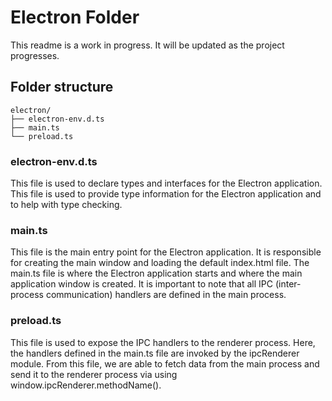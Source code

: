 # Electron Folder
This readme is a work in progress. It will be updated as the project progresses.

## Folder structure
```text
electron/
├── electron-env.d.ts
├── main.ts
└── preload.ts
```

### electron-env.d.ts
This file is used to declare types and interfaces for the Electron application. This file is used to provide type information for the Electron application and to help with type checking.

### main.ts
This file is the main entry point for the Electron application. It is responsible for creating the main window and loading the default index.html file. The main.ts file is where the Electron application starts and where the main application window is created. It is important to note that all IPC (inter-process communication) handlers are defined in the main process.

### preload.ts
This file is used to expose the IPC handlers to the renderer process. Here, the handlers defined in the main.ts file are invoked by the ipcRenderer module. From this file, we are able to fetch data from the main process and send it to the renderer process via using window.ipcRenderer.methodName().
